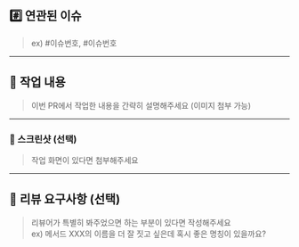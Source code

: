## #️⃣ 연관된 이슈

> ex) #이슈번호, #이슈번호

---

## 📝 작업 내용

> 이번 PR에서 작업한 내용을 간략히 설명해주세요 (이미지 첨부 가능)

---

### 📸 스크린샷 (선택)

> 작업 화면이 있다면 첨부해주세요

---

## 💬 리뷰 요구사항 (선택)

> 리뷰어가 특별히 봐주었으면 하는 부분이 있다면 작성해주세요  
> ex) 메서드 XXX의 이름을 더 잘 짓고 싶은데 혹시 좋은 명칭이 있을까요?
